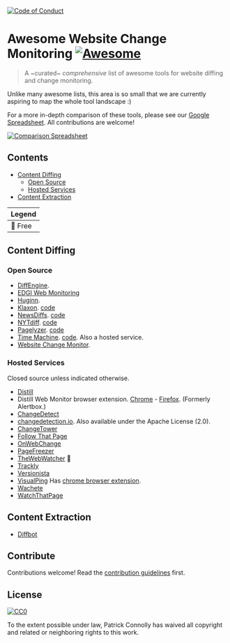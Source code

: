 [![Code of Conduct](https://img.shields.io/badge/%E2%9D%A4-code%20of%20conduct-blue.svg?style=flat)](https://github.com/edgi-govdata-archiving/overview/blob/master/CONDUCT.md)

# Awesome Website Change Monitoring [![Awesome](https://cdn.rawgit.com/sindresorhus/awesome/d7305f38d29fed78fa85652e3a63e154dd8e8829/media/badge.svg)](https://github.com/sindresorhus/awesome)

> A ~curated~ _comprehensive_ list of awesome tools for website diffing
> and change monitoring.

Unlike many awesome lists, this area is so small that we are currently
aspiring to map the whole tool landscape :)

For a more in-depth comparison of these tools, please see our [Google Spreadsheet][spreadsheet]. All contributions are welcome!

[![Comparison Spreadsheet](https://i.imgur.com/dtT1Cjj.png)][spreadsheet]


## Contents

- [Content Diffing](#content-diffing)
  - [Open Source](#open-source)
  - [Hosted Services](#hosted-services)
- [Content Extraction](#content-extraction)

| Legend |
|--------|
| :beer: Free |


## Content Diffing

### Open Source

- [DiffEngine][].
- [EDGI Web Monitoring][edgi-webmon]
- [Huginn][].
- [Klaxon][]. [code][klaxon-code]
- [NewsDiffs][]. [code][newsdiffs-code]
- [NYTdiff][]. [code][nytdiff-code]
- [Pagelyzer][]. [code][pagelyzer-code]
- [Time Machine][]. [code][timemachine-code]. Also a hosted service.
- [Website Change Monitor][website-change-monitor].


### Hosted Services

Closed source unless indicated otherwise.

- [Distill][]
- Distill Web Monitor browser extension. [Chrome][distill-chrome] - [Firefox][distill-ff]. (Formerly Alertbox.)
- [ChangeDetect][]
- [changedetection.io][]. Also available under the Apache License (2.0).
- [ChangeTower][]
- [Follow That Page][]
- [OnWebChange][]
- [PageFreezer][]
- [TheWebWatcher][] :beer:
- [Trackly][]
- [Versionista][]
- [VisualPing][] Has [chrome browser extension][visualping-chrome].
- [Wachete][]
- [WatchThatPage][]

## Content Extraction

- [Diffbot][]


## Contribute

Contributions welcome! Read the [contribution guidelines](https://github.com/edgi-govdata-archiving/awesome-website-change-monitoring/blob/master/CONTRIBUTING.md) first.


## License

[![CC0](http://mirrors.creativecommons.org/presskit/buttons/88x31/svg/cc-zero.svg)](http://creativecommons.org/publicdomain/zero/1.0)

To the extent possible under law, Patrick Connolly has waived all copyright and
related or neighboring rights to this work.

   [huginn]: https://github.com/huginn/huginn
   [klaxon]: https://www.newsklaxon.org/
   [klaxon-code]: https://github.com/themarshallproject/klaxon
   [pagelyzer]: http://pagelyzer.openpreservation.org/
   [pagelyzer-code]: https://github.com/openpreserve/pagelyzer
   [trackly]: https://trackly.io/
   [versionista]: https://versionista.com/
   [visualping]: https://visualping.io/
   [visualping-chrome]: https://chrome.google.com/webstore/detail/visualping/pemhgklkefakciniebenbfclihhmmfcd
   [follow that page]: https://www.followthatpage.com/
   [diffbot]: https://www.diffbot.com/
   [pagefreezer]: https://www.pagefreezer.com/
   [diffengine]: https://github.com/DocNow/diffengine
   [nytdiff]: https://twitter.com/nyt_diff
   [nytdiff-code]: https://github.com/j-e-d/NYTdiff
   [onwebchange]: https://onwebchange.com/
   [thewebwatcher]: http://www.thewebwatcher.com/
   [ChangeTower]: https://changetower.com/
   [ChangeDetection]: https://www.changedetection.com/
   [WatchThatPage]: http://www.watchthatpage.com/
   [NewsDiffs]: http://newsdiffs.org/
   [newsdiffs-code]: https://github.com/ecprice/newsdiffs
   [wachete]: https://www.wachete.com/
   [spreadsheet]: https://docs.google.com/spreadsheets/d/1TqKX1PA2eOszLgb8Vejw5GPe4STJkHWFe2_IUa3t5gM/edit#gid=0
   [distill]: https://distill.io/
   [distill-ff]: https://addons.mozilla.org/en-us/firefox/addon/alertbox/
   [distill-chrome]: https://chrome.google.com/webstore/detail/distill-web-monitor/inlikjemeeknofckkjolnjbpehgadgge?hl=en
   [edgi-webmon]: https://github.com/edgi-govdata-archiving/web-monitoring
   [ChangeDetect]: http://www.changedetect.com/
   [Time Machine]: http://timemachine.truthmeter.mk
   [timemachine-code]: https://bitbucket.org/metamorfozis/news
   [website-change-monitor]: https://github.com/JuanmaMenendez/website-change-monitor
   [changedetection.io]: https://changedetection.io/

